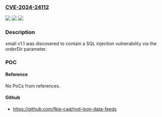 ### [CVE-2024-24112](https://cve.mitre.org/cgi-bin/cvename.cgi?name=CVE-2024-24112)
![](https://img.shields.io/static/v1?label=Product&message=n%2Fa&color=blue)
![](https://img.shields.io/static/v1?label=Version&message=n%2Fa&color=blue)
![](https://img.shields.io/static/v1?label=Vulnerability&message=n%2Fa&color=brighgreen)

### Description

xmall v1.1 was discovered to contain a SQL injection vulnerability via the orderDir parameter.

### POC

#### Reference
No PoCs from references.

#### Github
- https://github.com/fkie-cad/nvd-json-data-feeds

